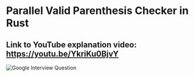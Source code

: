 # Parallel Valid Parenthesis Checker in Rust

## Link to YouTube explanation video: https://youtu.be/YkriKu0BjvY
![Google Interview Question](https://github.com/nachiketkanore/rusty/assets/44920607/27ccf34c-fcc5-4a35-be2f-622168e8ee0b)
